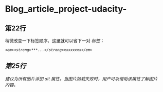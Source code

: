 # Blog_article_project-udacity-

## 第22行
稍微改变一下标签顺序，这里就可以省下一对 <em> 标签：

```<em><strong>***...</strong>xxxxxxxx</em>```

## 第25行
建议为所有图片添加 alt 属性，当图片加载失败时，用户可以借助该属性了解图片内容。